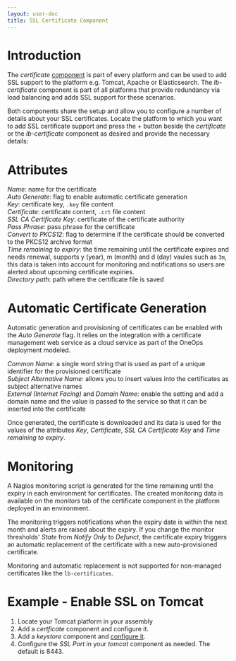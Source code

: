 ```yaml
---
layout: user-doc
title: SSL Certificate Component
---
```


# Introduction

The _certificate_ [component](./components.html) is part of every platform and can be used to add SSL support to the
platform e.g. Tomcat, Apache or Elasticsearch. The _lb-certificate_ component is part of all platforms that provide
redundancy via load balancing and adds SSL support for these scenarios.

Both components share the setup and allow you to configure a number of details about your SSL certificates. Locate the
platform to which you want to add SSL certificate support and press the _+_ button beside the _certificate_ or the
_lb-certificate_ component as desired and provide the necessary details: 


# Attributes

_Name_: name for the certificate<br>
_Auto Generate_: flag to enable automatic certificate generation<br>
_Key_: certificate key, `.key` file content<br>
_Certificate_: certificate content, `.crt` file content<br>
_SSL CA Certificate Key_: certificate of the certificate authority<br>
_Pass Phrase_: pass phrase for the certificate<br>
_Convert to PKCS12_: flag to determine if the certificate should be converted to the PKCS12 archive format<br>
_Time remaining to expiry_: the time remaining until the certificate expires and needs renewal, supports y (year),
m (month) and d (day) vaules such as `3m`, this data is taken into account for monitoring and notifications so users 
are alerted about upcoming certificate expiries.<br>
_Directory path_: path where the certificate file is saved<br>


# Automatic Certificate Generation

Automatic generation and provisioning of certificates can be enabled with the _Auto Generate_ flag. It relies on the
integration with a certificate management web service as a cloud service as part of the OneOps deployment modeled.

_Common Name_: a single word string that is used as part of a unique identifier for the provisioned certificate<br/>
_Subject Alternative Name_: allows you to insert values into the certificates as subject alternative names<br/>
_External (Internet Facing)_ and _Domain Name_: enable the setting and add a domain name and the value is passed to the 
service so that it can be inserted into the certificate<br/>

Once generated, the certificate is downloaded and its data is used for the values of the attributes _Key_,
_Certificate_, _SSL CA Certificate Key_ and _Time remaining to expiry_.

# Monitoring

A Nagios monitoring script is generated for the time remaining until the expiry in each environment for certificates.
The created monitoring data is available on the _monitors_ tab of the certificate component in the platform deployed in
an environment.

The monitoring triggers notifications when the expiry date is within the next month and alerts are raised about the
expiry. If you change the monitor thresholds' _State_ from _Notify Only_ to _Defunct_, the certificate expiry triggers
an automatic replacement of the certificate with a new auto-provisioned certificate.

Monitoring and automatic replacement is not supported for non-managed certificates like the `lb-certificates`.

# Example - Enable SSL on Tomcat

1. Locate your Tomcat platform in your assembly
2. Add a _certficate_ component and configure it.
3. Add a _keystore_ component and [configure it](./keystore-component.html).
4. Configure the _SSL Port_ in your _tomcat_ component as needed. The default is 8443.

